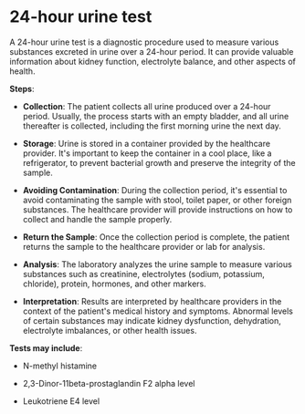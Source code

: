 # 24-hour urine test

A 24-hour urine test is a diagnostic procedure used to measure various substances excreted in urine over a 24-hour period. It can provide valuable information about kidney function, electrolyte balance, and other aspects of health.

**Steps**:

* **Collection**: The patient collects all urine produced over a 24-hour period. Usually, the process starts with an empty bladder, and all urine thereafter is collected, including the first morning urine the next day.

* **Storage**: Urine is stored in a container provided by the healthcare provider. It's important to keep the container in a cool place, like a refrigerator, to prevent bacterial growth and preserve the integrity of the sample.

* **Avoiding Contamination**: During the collection period, it's essential to avoid contaminating the sample with stool, toilet paper, or other foreign substances. The healthcare provider will provide instructions on how to collect and handle the sample properly.

* **Return the Sample**: Once the collection period is complete, the patient returns the sample to the healthcare provider or lab for analysis.

* **Analysis**: The laboratory analyzes the urine sample to measure various substances such as creatinine, electrolytes (sodium, potassium, chloride), protein, hormones, and other markers.
  
* **Interpretation**: Results are interpreted by healthcare providers in the context of the patient's medical history and symptoms. Abnormal levels of certain substances may indicate kidney dysfunction, dehydration, electrolyte imbalances, or other health issues.

**Tests may include**:

* N-methyl histamine

* 2,3-Dinor-11beta-prostaglandin F2 alpha level

* Leukotriene E4 level


